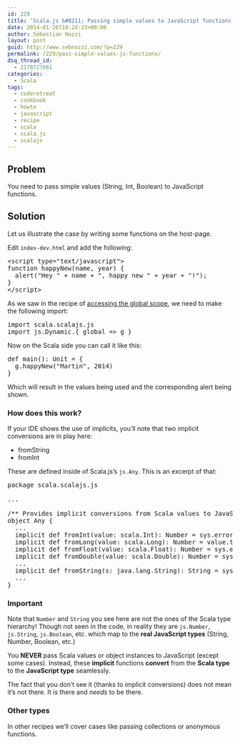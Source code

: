 ```yaml
---
id: 229
title: 'Scala.js &#8211; Passing simple values to JavaScript functions'
date: 2014-01-26T18:24:23+00:00
author: Sebastian Nozzi
layout: post
guid: http://www.sebnozzi.com/?p=229
permalink: /229/pass-simple-values-js-functions/
dsq_thread_id:
  - 2178727661
categories:
  - Scala
tags:
  - coderetreat
  - cookbook
  - howto
  - javascript
  - recipe
  - scala
  - scala.js
  - scalajs
---
```

## Problem

You need to pass simple values (String, Int, Boolean) to JavaScript functions.

<!--more-->

## Solution

Let us illustrate the case by writing some functions on the host-page.

Edit `index-dev.html` and add the following:

<pre class="brush: html; notranslate">&lt;script type="text/javascript"&gt;
function happyNew(name, year) {
  alert("Hey " + name + ", happy new " + year + "!");
}
&lt;/script&gt;
</pre>

As we saw in the recipe of [accessing the global scope](/220), we need to make the following import:

<pre class="brush: scala; notranslate">import scala.scalajs.js
import js.Dynamic.{ global =&gt; g }
</pre>

Now on the Scala side you can call it like this:

<pre class="brush: scala; highlight: [2]; notranslate">def main(): Unit = {
  g.happyNew("Martin", 2014)
}
</pre>

Which will result in the values being used and the corresponding alert being shown.

### How does this work?

If your IDE shows the use of implicits, you&#8217;ll note that two implicit conversions are in play here:

  * fromString
  * fromInt

These are defined inside of Scala.js&#8217;s `js.Any`. This is an excerpt of that:

<pre class="brush: scala; notranslate">package scala.scalajs.js

...

/** Provides implicit conversions from Scala values to JavaScript values. */
object Any {
  ...
  implicit def fromInt(value: scala.Int): Number = sys.error("stub")
  implicit def fromLong(value: scala.Long): Number = value.toDouble
  implicit def fromFloat(value: scala.Float): Number = sys.error("stub")
  implicit def fromDouble(value: scala.Double): Number = sys.error("stub")
  ...
  implicit def fromString(s: java.lang.String): String = sys.error("stub")
  ...
}
</pre>

### Important

Note that `Number` and `String` you see here are not the ones of the Scala type hierarchy! Though not seen in the code, in reality they are `js.Number`, `js.String`, `js.Boolean`, etc. which map to the **real JavaScript types** (String, Number, Boolean, etc.)

You **NEVER** pass Scala values or object instances to JavaScript (except some cases). Instead, these **implicit** functions **convert** from the **Scala type** to the **JavaScript type** seamlessly.

The fact that you don&#8217;t see it (thanks to implicit conversions) does not mean it&#8217;s not there. It _is_ there and _needs_ to be there.

### Other types

In other recipes we&#8217;ll cover cases like passing collections or anonymous functions.
